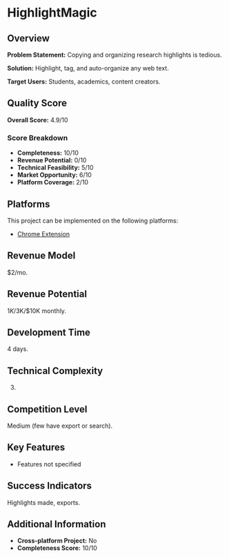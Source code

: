 # HighlightMagic

## Overview
**Problem Statement:** Copying and organizing research highlights is tedious.

**Solution:** Highlight, tag, and auto-organize any web text.

**Target Users:** Students, academics, content creators.

## Quality Score
**Overall Score:** 4.9/10

### Score Breakdown
- **Completeness:** 10/10
- **Revenue Potential:** 0/10
- **Technical Feasibility:** 5/10
- **Market Opportunity:** 6/10
- **Platform Coverage:** 2/10

## Platforms
This project can be implemented on the following platforms:
- [Chrome Extension](./platforms/chrome-extension/)

## Revenue Model
$2/mo.

## Revenue Potential
$1K/$3K/$10K monthly.

## Development Time
4 days.

## Technical Complexity
3.

## Competition Level
Medium (few have export or search).

## Key Features
- Features not specified

## Success Indicators
Highlights made, exports.

## Additional Information
- **Cross-platform Project:** No
- **Completeness Score:** 10/10
